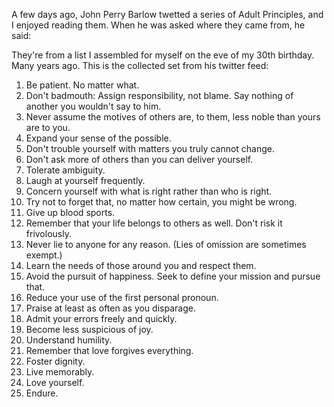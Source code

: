 A few days ago, John Perry Barlow twetted a series of Adult Principles, and I enjoyed reading them. When he was asked where they came from, he said:

They're from a list I assembled for myself on the eve of my 30th birthday. Many years ago. This is the collected set from his twitter feed:

1.  Be patient. No matter what.
2.  Don't badmouth: Assign responsibility, not blame. Say nothing of another you wouldn't say to him.
3.  Never assume the motives of others are, to them, less noble than yours are to you.
4.  Expand your sense of the possible.
5.  Don't trouble yourself with matters you truly cannot change.
6.  Don't ask more of others than you can deliver yourself.
7.  Tolerate ambiguity.
8.  Laugh at yourself frequently.
9.  Concern yourself with what is right rather than who is right.
10. Try not to forget that, no matter how certain, you might be wrong.
11. Give up blood sports.
12. Remember that your life belongs to others as well. Don't risk it frivolously.
13. Never lie to anyone for any reason. (Lies of omission are sometimes exempt.)
14. Learn the needs of those around you and respect them.
15. Avoid the pursuit of happiness. Seek to define your mission and pursue that.
16. Reduce your use of the first personal pronoun.
17. Praise at least as often as you disparage.
18. Admit your errors freely and quickly.
19. Become less suspicious of joy.
20. Understand humility.
21. Remember that love forgives everything.
22. Foster dignity.
23. Live memorably.
24. Love yourself.
25. Endure.
